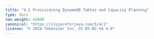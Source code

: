 ```yaml
---
title: "4.2 Provisioning DynamoDB Tables and Capacity Planning"
type: docs
nav_weight: 42000
canonical: "https://clojureforjava.com/5/4/2"
license: "© 2024 Tokenizer Inc. CC BY-NC-SA 4.0"
---
```

